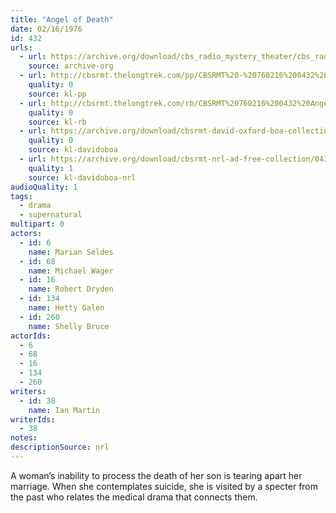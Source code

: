 ```yaml
---
title: "Angel of Death"
date: 02/16/1976
id: 432
urls: 
  - url: https://archive.org/download/cbs_radio_mystery_theater/cbs_radio_mystery_theater-0401-0450.zip/cbs_radio_mystery_theater-0401-0450%2Fcbsrmt_0432_angel_of_death.mp3
    source: archive-org
  - url: http://cbsrmt.thelongtrek.com/pp/CBSRMT%20-%20760216%200432%20Angel%20of%20Death_pp.mp3
    quality: 0
    source: kl-pp
  - url: http://cbsrmt.thelongtrek.com/rb/CBSRMT%20760216%200432%20Angel%20of%20Death_wuwm%20recorded%207_2_76.mp3
    quality: 0
    source: kl-rb
  - url: https://archive.org/download/cbsrmt-david-oxford-boa-collection/CBSRMT-760216-0432-repeated-760702-Angel-of-Death-(128-44)_WUWM-FM-{BoA}.mp3
    quality: 0
    source: kl-davidoboa
  - url: https://archive.org/download/cbsrmt-nrl-ad-free-collection/0432%20CBSRMT-760216-0432-repeated-760702-Angel-of-Death-(128-44)_WUWM-FM-%7BBoA%7D%20(no%20ads).mp3
    quality: 1
    source: kl-davidoboa-nrl
audioQuality: 1
tags: 
  - drama
  - supernatural
multipart: 0
actors:  
  - id: 6
    name: Marian Seldes  
  - id: 68
    name: Michael Wager  
  - id: 16
    name: Robert Dryden  
  - id: 134
    name: Hetty Galen  
  - id: 260
    name: Shelly Bruce
actorIds:  
  - 6  
  - 68  
  - 16  
  - 134  
  - 260
writers:  
  - id: 38
    name: Ian Martin
writerIds:  
  - 38
notes: 
descriptionSource: nrl
---
```

A woman’s inability to process the death of her son is tearing apart her marriage. When she contemplates suicide, she is visited by a specter from the past who relates the medical drama that connects them. 